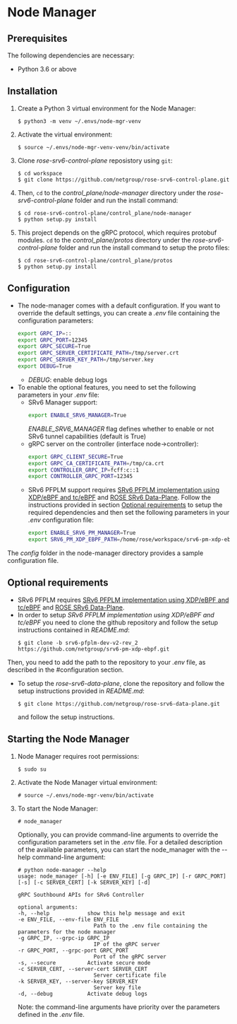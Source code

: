 # Node Manager

## Prerequisites

The following dependencies are necessary:

* Python 3.6 or above

## Installation

1. Create a Python 3 virtual environment for the Node Manager:
    ```console
    $ python3 -m venv ~/.envs/node-mgr-venv
    ```
1. Activate the virtual environment:
    ```console
    $ source ~/.envs/node-mgr-venv-venv/bin/activate
    ```
1. Clone *rose-srv6-control-plane* reposistory using ```git```:
    ```console
    $ cd workspace
    $ git clone https://github.com/netgroup/rose-srv6-control-plane.git
    ```
1. Then, ```cd``` to the *control_plane/node-manager* directory under the *rose-srv6-control-plane* folder and run the install command:
    ```console
    $ cd rose-srv6-control-plane/control_plane/node-manager
    $ python setup.py install
1. This project depends on the gRPC protocol, which requires protobuf modules. ```cd``` to the *control_plane/protos* directory under the *rose-srv6-control-plane* folder and run the install command to setup the proto files:
    ```console
    $ cd rose-srv6-control-plane/control_plane/protos
    $ python setup.py install
    ```    

## Configuration

* The node-manager comes with a default configuration. If you want to override the default settings, you can create a *.env* file containing the configuration parameters:
    ```sh
    export GRPC_IP=::
    export GRPC_PORT=12345
    export GRPC_SECURE=True
    export GRPC_SERVER_CERTIFICATE_PATH=/tmp/server.crt
    export GRPC_SERVER_KEY_PATH=/tmp/server.key
    export DEBUG=True
    ```
    * *DEBUG*: enable debug logs
* To enable the optional features, you need to set the following parameters in your *.env* file:
    * SRv6 Manager support:
        ```sh
        export ENABLE_SRV6_MANAGER=True
        ```
        *ENABLE_SRV6_MANAGER* flag defines whether to enable or not SRv6 tunnel capabilities (default is True)
    * gRPC server on the controller (interface node->controller):
        ```sh
        export GRPC_CLIENT_SECURE=True
        export GRPC_CA_CERTIFICATE_PATH=/tmp/ca.crt
        export CONTROLLER_GRPC_IP=fcff:c::1
        export CONTROLLER_GRPC_PORT=12345
        ```
    * SRv6 PFPLM support requires [SRv6 PFPLM implementation using XDP/eBPF and tc/eBPF](https://github.com/netgroup/srv6-pm-xdp-ebpf) and [ROSE SRv6 Data-Plane](https://github.com/netgroup/rose-srv6-data-plane). Follow the instructions provided in section [Optional requirements](#optional-requirements) to setup the required dependencies and then set the following parameters in your *.env* configuration file:
        ```sh
        export ENABLE_SRV6_PM_MANAGER=True
        export SRV6_PM_XDP_EBPF_PATH=/home/rose/workspace/srv6-pm-xdp-ebpf
        ```
The *config* folder in the node-manager directory provides a sample configuration file.


## Optional requirements
* SRv6 PFPLM requires [SRv6 PFPLM implementation using XDP/eBPF and tc/eBPF](https://github.com/netgroup/srv6-pm-xdp-ebpf) and [ROSE SRv6 Data-Plane](https://github.com/netgroup/rose-srv6-data-plane).
* In order to setup *SRv6 PFPLM implementation using XDP/eBPF and tc/eBPF* you need to clone the github repository and follow the setup instructions contained in *README.md*:
    ```console
    $ git clone -b srv6-pfplm-dev-v2-rev_2 https://github.com/netgroup/srv6-pm-xdp-ebpf.git
    ```
Then, you need to add the path to the repository to your *.env* file, as described in the #configuration section.

* To setup the *rose-srv6-data-plane*, clone the repository and follow the setup instructions provided in *README.md*:
    ```console
    $ git clone https://github.com/netgroup/rose-srv6-data-plane.git
    ```
    and follow the setup instructions.


## Starting the Node Manager

1. Node Manager requires root permissions:
    ```console
    $ sudo su
    ```
1. Activate the Node Manager virtual environment:
    ```console
    # source ~/.envs/node-mgr-venv/bin/activate
    ```
1. To start the Node Manager:
    ```console
    # node_manager
    ```

    Optionally, you can provide command-line arguments to override the configuration parameters set in the *.env* file. For a detailed description of the available parameters, you can start the node_manager with the --help command-line argument:
    ```console
    # python node-manager --help
    usage: node_manager [-h] [-e ENV_FILE] [-g GRPC_IP] [-r GRPC_PORT] [-s] [-c SERVER_CERT] [-k SERVER_KEY] [-d]

    gRPC Southbound APIs for SRv6 Controller

    optional arguments:
    -h, --help            show this help message and exit
    -e ENV_FILE, --env-file ENV_FILE
                            Path to the .env file containing the parameters for the node manager
    -g GRPC_IP, --grpc-ip GRPC_IP
                            IP of the gRPC server
    -r GRPC_PORT, --grpc-port GRPC_PORT
                            Port of the gRPC server
    -s, --secure          Activate secure mode
    -c SERVER_CERT, --server-cert SERVER_CERT
                            Server certificate file
    -k SERVER_KEY, --server-key SERVER_KEY
                            Server key file
    -d, --debug           Activate debug logs

    ```

    Note: the command-line arguments have priority over the parameters defined in the *.env* file.
